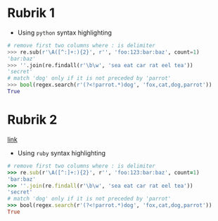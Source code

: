 # Rubrik 1
* Using `python` syntax highlighting

```python
# remove first two columns where : is delimiter
>>> re.sub(r'\A([^:]+:){2}', r'', 'foo:123:bar:baz', count=1)
'bar:baz'
>>> ''.join(re.findall(r'\b\w', 'sea eat car rat eel tea'))
'secret'
# match 'dog' only if it is not preceded by 'parrot'
>>> bool(regex.search(r'(?<!parrot.*)dog', 'fox,cat,dog,parrot'))
True
```

# Rubrik 2
[link](http://www.icteknik.se)
* Using `ruby` syntax highlighting

```ruby
# remove first two columns where : is delimiter
>>> re.sub(r'\A([^:]+:){2}', r'', 'foo:123:bar:baz', count=1)
'bar:baz'
>>> ''.join(re.findall(r'\b\w', 'sea eat car rat eel tea'))
'secret'
# match 'dog' only if it is not preceded by 'parrot'
>>> bool(regex.search(r'(?<!parrot.*)dog', 'fox,cat,dog,parrot'))
True
```
